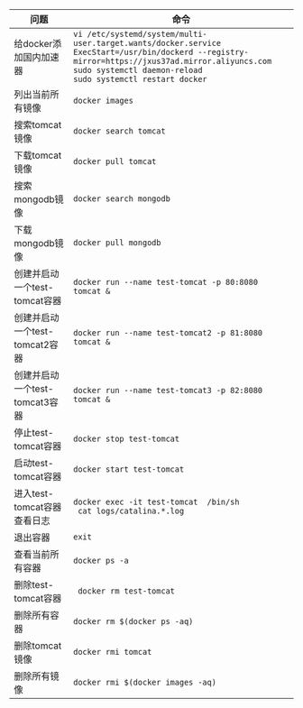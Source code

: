 
问题|命令
-|-
给docker添加国内加速器|```vi /etc/systemd/system/multi-user.target.wants/docker.service```</br>```ExecStart=/usr/bin/dockerd --registry-mirror=https://jxus37ad.mirror.aliyuncs.com```</br>```sudo systemctl daemon-reload```</br>```sudo systemctl restart docker```
列出当前所有镜像|```docker images```
搜索tomcat镜像|```docker search tomcat```
下载tomcat镜像|```docker pull tomcat```
搜索mongodb镜像|```docker search mongodb```
下载mongodb镜像|```docker pull mongodb```
创建并启动一个test-tomcat容器|```docker run --name test-tomcat -p 80:8080 tomcat &``` 
创建并启动一个test-tomcat2容器|```docker run --name test-tomcat2 -p 81:8080 tomcat &``` 
创建并启动一个test-tomcat3容器|```docker run --name test-tomcat3 -p 82:8080 tomcat &``` 
停止test-tomcat容器|```docker stop test-tomcat```
启动test-tomcat容器|```docker start test-tomcat```
进入test-tomcat容器查看日志|```docker exec -it test-tomcat  /bin/sh``` </br> ``` cat logs/catalina.*.log```
退出容器|```exit```
查看当前所有容器|```docker ps -a```
删除test-tomcat容器|``` docker rm test-tomcat```
删除所有容器|```docker rm $(docker ps -aq)```
删除tomcat镜像|```docker rmi tomcat```
删除所有镜像|```docker rmi $(docker images -aq)```
